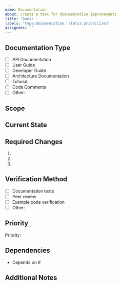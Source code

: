 ```yaml
---
name: Documentation
about: Create a task for documentation improvements
title: 'Docs: '
labels: 'type:documentation, status:prioritized'
assignees: ''
---
```


## Documentation Type
<!-- What type of documentation needs to be created or updated? -->
- [ ] API Documentation
- [ ] User Guide
- [ ] Developer Guide
- [ ] Architecture Documentation
- [ ] Tutorial
- [ ] Code Comments
- [ ] Other: 

## Scope
<!-- What modules, classes, or features need documentation? -->

## Current State
<!-- What is the current state of the documentation? -->

## Required Changes
<!-- What specific changes are needed? -->
1. 
2. 
3. 

## Verification Method
<!-- How will we verify that the documentation is correct? -->
- [ ] Documentation tests
- [ ] Peer review
- [ ] Example code verification
- [ ] Other:

## Priority
<!-- How urgent is this documentation task? -->
Priority: 

## Dependencies
<!-- List any tasks that this depends on -->
- Depends on #

## Additional Notes
<!-- Any other information or context -->
